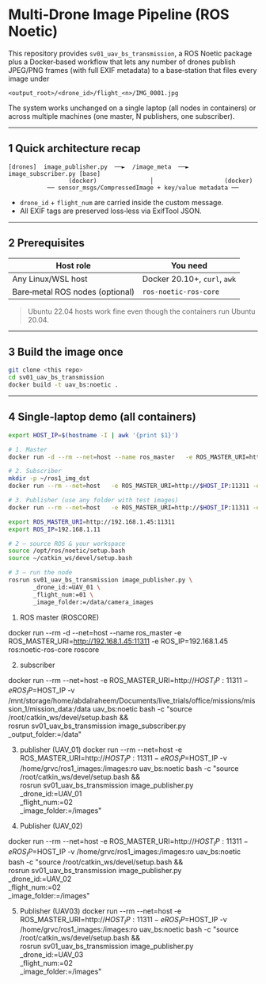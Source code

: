 # Multi‑Drone Image Pipeline (ROS Noetic)

This repository provides `sv01_uav_bs_transmission`, a ROS Noetic package plus a
Docker‑based workflow that lets any number of drones publish JPEG/PNG frames
(with full EXIF metadata) to a base‑station that files every image under

```
<output_root>/<drone_id>/flight_<n>/IMG_0001.jpg
```

The system works unchanged on a single laptop (all nodes in containers) or
across multiple machines (one master, N publishers, one subscriber).

---

## 1 Quick architecture recap

```
[drones]  image_publisher.py  ──►  /image_meta  ──►  image_subscriber.py [base]
                 (docker)               │                    (docker)
           ── sensor_msgs/CompressedImage + key/value metadata ──
```

* `drone_id` + `flight_num` are carried inside the custom message.
* All EXIF tags are preserved loss‑less via ExifTool JSON.

---

## 2  Prerequisites

| Host role | You need                     |
|-----------|------------------------------|
| Any Linux/WSL host | Docker 20.10+, `curl`, `awk` |
| Bare‑metal ROS nodes (optional) | `ros-noetic-ros-core`        |

> Ubuntu 22.04 hosts work fine even though the containers run Ubuntu 20.04.

---

## 3  Build the image once

```bash
git clone <this repo>
cd sv01_uav_bs_transmission
docker build -t uav_bs:noetic .
```

---

## 4  Single‑laptop demo (all containers)

```bash
export HOST_IP=$(hostname -I | awk '{print $1}')

# 1. Master
docker run -d --rm --net=host --name ros_master   -e ROS_MASTER_URI=http://$HOST_IP:11311 -e ROS_IP=$HOST_IP   ros:noetic-ros-core roscore

# 2. Subscriber
mkdir -p ~/ros1_img_dst
docker run --rm --net=host   -e ROS_MASTER_URI=http://$HOST_IP:11311 -e ROS_IP=$HOST_IP   -v ~/ros1_img_dst:/data   uav_bs:noetic   bash -c "source /root/catkin_ws/devel/setup.bash &&            rosrun sv01_uav_bs_transmission image_subscriber.py _output_folder:=/data"

# 3. Publisher (use any folder with test images)
docker run --rm --net=host   -e ROS_MASTER_URI=http://$HOST_IP:11311 -e ROS_IP=$HOST_IP   -v ~/test_images:/root/catkin_ws/images:ro   uav_bs:noetic   bash -c "source /root/catkin_ws/devel/setup.bash &&            rosrun sv01_uav_bs_transmission image_publisher.py            _drone_id:=UAV_01 _flight_num:=1"
```



```bash
export ROS_MASTER_URI=http://192.168.1.45:11311       
export ROS_IP=192.168.1.11                            
```

```bash
# 2 – source ROS & your workspace
source /opt/ros/noetic/setup.bash
source ~/catkin_ws/devel/setup.bash
```

```bash
# 3 – run the node
rosrun sv01_uav_bs_transmission image_publisher.py \
       _drone_id:=UAV_01 \
       _flight_num:=01 \
       _image_folder:=/data/camera_images
```


1. ROS master (ROSCORE)

docker run --rm -d --net=host --name ros_master   -e ROS_MASTER_URI=http://192.168.1.45:11311   -e ROS_IP=192.168.1.45   ros:noetic-ros-core   roscore

2. subscriber

docker run --rm --net=host   -e ROS_MASTER_URI=http://$HOST_IP:11311   -e ROS_IP=$HOST_IP   -v /mnt/storage/home/abdalraheem/Documents/live_trials/office/missions/mission_1/mission_data:/data   uav_bs:noetic   bash -c "source /root/catkin_ws/devel/setup.bash && \
           rosrun sv01_uav_bs_transmission image_subscriber.py _output_folder:=/data"

3. publisher (UAV_01)
docker run --rm --net=host   -e ROS_MASTER_URI=http://$HOST_IP:11311   -e ROS_IP=$HOST_IP   -v /home/grvc/ros1_images:/images:ro   uav_bs:noetic   bash -c "source /root/catkin_ws/devel/setup.bash && \
rosrun sv01_uav_bs_transmission image_publisher.py \
_drone_id:=UAV_01 \
_flight_num:=02 \
_image_folder:=/images"

4. Publisher (UAV_02)

docker run --rm --net=host   -e ROS_MASTER_URI=http://$HOST_IP:11311   -e ROS_IP=$HOST_IP   -v /home/grvc/ros1_images:/images:ro   uav_bs:noetic   bash -c "source /root/catkin_ws/devel/setup.bash && \
rosrun sv01_uav_bs_transmission image_publisher.py \
_drone_id:=UAV_02 \
_flight_num:=02 \
_image_folder:=/images"

5. Publisher (UAV03)
docker run --rm --net=host   -e ROS_MASTER_URI=http://$HOST_IP:11311   -e ROS_IP=$HOST_IP   -v /home/grvc/ros1_images:/images:ro   uav_bs:noetic   bash -c "source /root/catkin_ws/devel/setup.bash && \
rosrun sv01_uav_bs_transmission image_publisher.py \
_drone_id:=UAV_03 \
_flight_num:=02 \
_image_folder:=/images"

